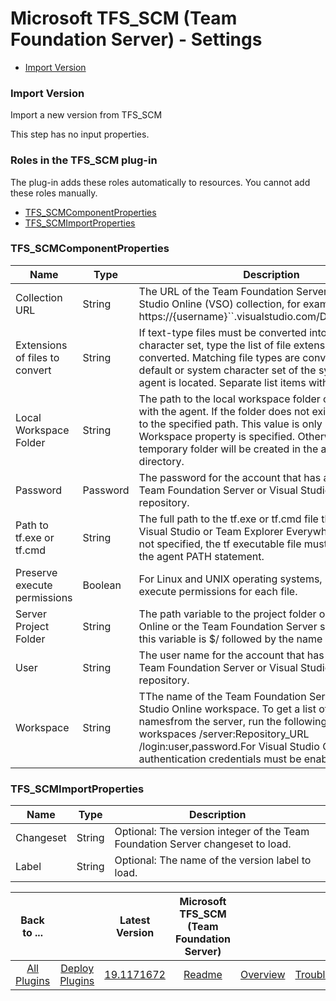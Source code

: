 
# Microsoft TFS_SCM (Team Foundation Server) - Settings

* [Import Version](#import_version)


### Import Version

Import a new version from TFS\_SCM

This step has no input properties.


### Roles in the TFS\_SCM plug-in

The plug-in adds these roles automatically to resources. You cannot add these roles manually.


* [TFS\_SCMComponentProperties](#tfs_scmcomponentproperties_role)
* [TFS\_SCMImportProperties](#tfs_scmimportproperties_role)


### TFS\_SCMComponentProperties


| Name | Type | Description |
| --- | --- | --- |
| Collection URL | String | The URL of the Team Foundation Server (TFS) or Visual Studio Online (VSO) collection, for example: https://{username}``.visualstudio.com/DefaultCollection. |
| Extensions of files to convert | String | If text-type files must be converted into another character set, type the list of file extensions to be converted. Matching file types are converted into the default or system character set of the system where the agent is located. Separate list items with commas. |
| Local Workspace Folder | String | The path to the local workspace folder of the computer with the agent. If the folder does not exist, it is created to the specified path. This value is only used if the Workspace property is specified. Otherwise, a temporary folder will be created in the agents working directory. |
| Password | Password | The password for the account that has access to the Team Foundation Server or Visual Studio Online repository. |
| Path to tf.exe or tf.cmd | String | The full path to the tf.exe or tf.cmd file that comes with Visual Studio or Team Explorer Everywhere. If a value is not specified, the tf executable file must be available on the agent PATH statement. |
| Preserve execute permissions | Boolean | For Linux and UNIX operating systems, retain the execute permissions for each file. |
| Server Project Folder | String | The path variable to the project folder on Visual Studio Online or the Team Foundation Server server.By default, this variable is $/ followed by the name of the project. |
| User | String | The user name for the account that has access to the Team Foundation Server or Visual Studio Online repository. |
| Workspace | String | TThe name of the Team Foundation Server or Visual Studio Online workspace. To get a list of workspace namesfrom the server, run the following command: TF workspaces /server:Repository\_URL /login:user,password.For Visual Studio Online, alternate authentication credentials must be enabled. |

### TFS\_SCMImportProperties


| Name | Type | Description |
| --- | --- | --- |
| Changeset | String | Optional: The version integer of the Team Foundation Server changeset to load. |
| Label | String | Optional: The name of the version label to load. |



|Back to ...||Latest Version|Microsoft TFS_SCM (Team Foundation Server) |||||
| :---: | :---: | :---: | :---: | :---: | :---: | :---: | :---: |
|[All Plugins](../../index.md)|[Deploy Plugins](../README.md)|[19.1171672](https://raw.githubusercontent.com/UrbanCode/IBM-UCD-PLUGINS/main/files/TFS_SCM-SourceConfig/ucd-TFS_SCM-SourceConfig-19.1171672.zip)|[Readme](README.md)|[Overview](overview.md)|[Troubleshooting](troubleshooting.md)|[Usage](usage.md)|[Downloads](downloads.md)|
